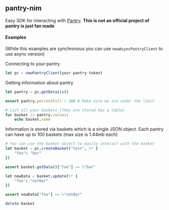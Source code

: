 ## pantry-nim

Easy SDK for interacting with [Pantry](https://getpantry.cloud/). **This is not an official project of pantry is just fan made**

#### Examples

(While this examples are synchronous you can use `newAsyncPantryClient` to use async version)

Connecting to your pantry

```nim
let pc = newPantryClient(your-pantry-token)
```

Getting information about pantry

```nim
let pantry = pc.getDetails()

assert pantry.percentFull < 100 # Make sure we are under the limit

# List all your baskets (They are stored has a table)
for basket in pantry.values:
	echo basket.name
```

Information is stored via baskets which is a single JSON object.
Each pantry can have up to 100 baskets (max size is 1.44mb each)

```nim
# You can use the basket object to easily interact with the basket
let basket = pc.createBasket("test", %* {
	"foo": "bar"
})

assert basket.getData()["foo"] == %"bar"

let newData = basket.update(%* {
	"foo": "notBar"
})

assert newData["foo"] == %"notBar"

delete basket
```

